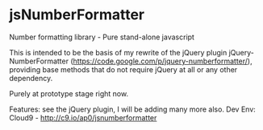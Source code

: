 jsNumberFormatter
=================

Number formatting library - Pure stand-alone javascript

This is intended to be the basis of my rewrite of the jQuery plugin jQuery-NumberFormatter (https://code.google.com/p/jquery-numberformatter/), providing base methods that do not require jQuery at all or any other dependency.

Purely at prototype stage right now.

Features: see the jQuery plugin, I will be adding many more also.
Dev Env: Cloud9 - http://c9.io/ap0/jsnumberformatter
